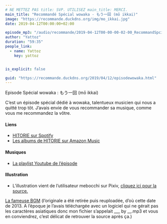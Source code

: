 ```yaml
---
# NE METTEZ PAS title: SVP. UTILISEZ main_title: MERCI.
main_title: "Recommandé Spécial wowaka - もう一回 (mō ikkai)"
image: "https://recommande.duckdns.org/img/mo_ikkai.jpg"
date: 2019-04-12T00:00:00+02:00

episode_mp3: "/audio/recommande/2019-04-12T00-00-00-02-00_RecommandSpcialwowakamikkai.mp3"
author: "Yattoz"
duration: "59:35"
people_link: 
  - name: Yattoz
    key: yattoz


is_explicit: false

guid: "https://recommande.duckdns.org/2019/04/12/episodewowaka.html"
---
```


<PodcastHeader/>

<!-- ECRIRE LA DESCRIPTION DE L'EPISODE SOUS CETTE LIGNE -->


 Episode Spécial wowaka : もう一回 (mō ikkai) 

<p>C’est un épisode spécial dédié à wowaka, talentueux musicien qui nous a quitté trop tôt. J’avais envie de vous recommander sa musique, comme vous me recommandez la vôtre.</p>

<h4>Liens</h4>

<ul>
  <li><a href="https://open.spotify.com/artist/0ouUO7PZ76vjBJytaT2Na0" rel="nofollow">HITORIE sur Spotify</a></li>
  <li><a href="https://www.amazon.fr/s?k=hitorie&amp;i=digital-music&amp;bbn=77196031&amp;rh=n%3A77196031%2Cp_n_format_browse-bin%3A207136031&amp;dc&amp;__mk_fr_FR=%C3%85M%C3%85%C5%BD%C3%95%C3%91&amp;qid=1554845884&amp;rnid=207135031&amp;ref=sr_nr_p_n_format_browse-bin_1" rel="nofollow">Les albums de HITORIE sur Amazon Music</a></li>
</ul>

<h4>Musiques</h4>

<ul>
  <li><a href="https://www.youtube.com/watch?v=vnw8zURAxkU&amp;list=PLNjXbZkItxtaf0p2SDFMXwQyxSezj8eRn" rel="nofollow">La playlist Youtube de l’épisode</a></li>
</ul>

<h4>Illustration</h4>

<ul>
  <li>L’illustration vient de l’utilisateur mebocchi sur Pixiv, <a href="https://www.pixiv.net/member_illust.php?mode=medium&amp;illust_id=74121941" rel="nofollow">cliquez ici pour la source.</a></li>
</ul>

<p><a href="https://www.youtube.com/watch?v=Bsj1vW6aMvw" rel="nofollow">La fameuse BGM</a> (l’originale a été retirée puis reuploadée, d’où cette date de 2013. A l’époque je l’avais téléchargée avec un logiciel qui ne gérait pas les caractères asiatiques donc mon fichier s’appelait ___ by __.mp3 et vous en conviendrez, c’est délicat de retrouver la source après ça.)</p>


